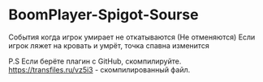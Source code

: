 # BoomPlayer-Spigot-Sourse

События когда игрок умирает не откатываются (Не отменяются)
Если игрок ляжет на кровать и умрёт, точка спавна изменится

P.S Если берёте плагин с GitHub, скомпилируйте. https://transfiles.ru/vz5i3 - скомпилированный файл.
